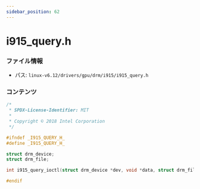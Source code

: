 ```yaml
---
sidebar_position: 62
---
```

# i915_query.h

### ファイル情報

- パス: `linux-v6.12/drivers/gpu/drm/i915/i915_query.h`

### コンテンツ

```h
/*
 * SPDX-License-Identifier: MIT
 *
 * Copyright © 2018 Intel Corporation
 */

#ifndef _I915_QUERY_H_
#define _I915_QUERY_H_

struct drm_device;
struct drm_file;

int i915_query_ioctl(struct drm_device *dev, void *data, struct drm_file *file);

#endif

```
